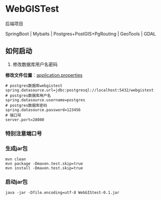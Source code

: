 # WebGISTest
后端项目

SpringBoot | Mybaits | Postgres+PostGIS+PgRouting | GeoTools | GDAL

## 如何启动

1. 修改数据库用户名密码

**修改文件位置**：[application.properties](/server-web/src/main/resources/application.properties)
```properties
# postgres数据库webgistest
spring.datasource.url=jdbc:postgresql://localhost:5432/webgistest
# postgres数据库用户名
spring.datasource.username=postgres
# postgres数据库密码
spring.datasource.password=123456
# 端口号
server.port=28080
```
### 特别注意端口号

### 生成jar包
```shell
mvn clean
mvn package -Dmaven.test.skip=true 
mvn install -Dmaven.test.skip=true
```
### 启动jar包
```
java -jar -Dfile.encoding=utf-8 WebGIStest-0.1.jar
```


